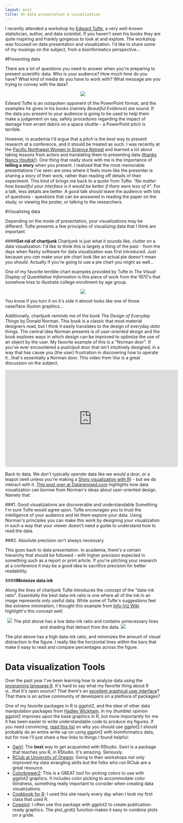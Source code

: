 ```yaml
---
layout: post
title: On data presentation & visualization
---
```


I recently attended a workshop by [Edward Tufte](https://www.edwardtufte.com/tufte/index), a very well-known statistician, author, and data scientist. If you haven't seen his books they are quite inspiring and frankly gorgeous to look at and explore. The workshop was focused on data presentation and visualization. I'd like to share some of my musings on the subject, from a bioinformatics perspective...

#Presenting data

There are a lot of questions you need to answer when you're preparing to present scientific data. Who is your audience? How much time do you have? What kind of media do you have to work with? What message are you trying to convey with the data?

<p align="center">
<img src="https://cloud.githubusercontent.com/assets/17626538/17566500/7b75f708-5ef0-11e6-96ba-54881b5d2bfe.gif">
</p>

Edward Tufte is an outspoken opponent of the PowerPoint format, and the examples he gives in his books (namely *Beautiful Evidence*) are sound. If the data you present to your audience is going to be used to help them make a judgement on say, safety procedures regarding the impact of damage from errant debris on a space shuttle - a PowerPoint pitch is terrible.

However, in academia I'd argue that a *pitch* is the best way to present research at a conference, and it should be treated as such. I was recently at the [Pacific Northwest Women in Science Retreat](http://wsrpacificnorthwest.com/) and learned a lot about taking lessons from actors and translating them to presenting data ([thanks Nancy Houfek!](http://www.nancyhoufek.com/index.shtml)). One thing that really stuck with me is the importance of **telling a story** when you present. I realized that the most memorable presentations I've seen are ones where it feels more like the presenter is sharing a story of their work, rather than reading off details of their experiment. This kind of brings me back to a quote from Tufte: *"No matter how beautiful your interface is it would be better if there were less of it"*. For a talk, less details are better. A good talk should leave the audience with lots of questions - questions that can be answered in reading the paper on the study, or viewing the poster, or talking to the researchers.

#Visualizing data

Depending on the mode of presentation, your visualizations may be different. Tufte presents a few principles of visualizing data that I think are important.

####**Get rid of chartjunk**
Chartjunk is just what it sounds like, clutter on a data visualization. I'd like to think this is largely a thing of the past - from the days when flashy software for data visualization was first introduced. Just because you *can* make your pie chart look like an actual pie doesn't mean you *should*. Actually if you're going to use a pie chart you might as well...

One of my favorite terrible chart examples provided by Tufte in *The Visual Display of Quantitative Information* is this piece of work from the 1970's that somehow tries to illustrate college enrollment by age group.
<p align="center">
<img src="https://cloud.githubusercontent.com/assets/17626538/17579280/1aa31908-5f48-11e6-999b-d9e4eef29de2.png">
</p>

You know if you turn it on it's side it almost looks like one of those vase/face illusion graphics...

Additionally, chartjunk reminds me of the book *The Design of Everyday Things* by Donald Norman. This book is a classic that most material designers read, but I think it easily translates to the design of everyday *data* things. The central idea Norman presents is of *user-oriented design* and the book explores ways in which design can be improved to optimize the use of an object by the user. My favorite example of this is a "Norman door". If you've ever encountered a push/pull door that isn't intuitively designed, in a way that has cause you (the user) frustration in discovering how to operate it...that's essentially a Norman door. This video from Vox is a great discussion on the subject.

<p align="center">
<iframe width="560" height="315" src="https://www.youtube.com/embed/yY96hTb8WgI" frameborder="0" allowfullscreen></iframe>
</p>

Back to data. We don't typically *operate* data like we would a door, or a teapot (well unless you're making a [Shiny visualization with R](http://shiny.rstudio.com/)) - but we do interact with it. [This post over at Dataremixed.com](http://dataremixed.com/2016/04/the-design-of-everyday-visualizations/) highlights how data visualization can borrow from Norman's ideas about user-oriented design. Namely that:

###1. Good visualizations are discoverable and understandable
Something I'm sure Tufte would agree upon. Tufte encourages you to trust the intelligence of your audience and let them explore your data. Using Norman's principles you can make this work by designing your visualization in such a way that your viewer doesn't need a guide to understand how to read the data.

###2. Absolute precision isn't always necessary

This goes back to data presentation. In academia, there's a certain hierarchy that should be followed - with higher precision expected in something such as a report or print article. If you're pitching your research at a conference it may be a good idea to sacrifice precision for better readability.

####**Minimize data ink**

Along the lines of chartjunk Tufte introduces the concept of the "data-ink ratio". Essentially the best data-ink ratio is one where all of the ink in an image represents only useful data. While some of Tufte's suggestions feel like extreme minimalism, I thought this example from [Info-Viz Wiki](http://www.infovis-wiki.net/index.php/Data-Ink_Ratio) highlight's this concept well:

<p align="center">
<img src="https://cloud.githubusercontent.com/assets/17626538/17597060/1959ed68-5fa9-11e6-95d1-61d65d408942.png">
The plot above has a low data-ink ratio and contains unnecessary lines and shading that detract from the data.

<img src="https://cloud.githubusercontent.com/assets/17626538/17597062/1b4ab954-5fa9-11e6-88f8-7680b4fafbb7.png">
</p>

The plot above has a high data-ink ratio, and minimizes the amount of visual distraction in the figure. I really like the horizontal lines within the bars that make it easy to read and compare percentages across the figure.  

# Data visualization Tools

Over the past year I've been learning how to analyze data using the [programing language R](https://www.r-project.org/). It's hard to say what my favorite thing about R is...that it's open source? That there's an [excellent graphical user interface](https://www.rstudio.com/)? That there is an active community of developers on a plethora of packages?

One of my favorite packages in R is ggplot2, and the slew of other data manipulation packages from [Hadley Wickham](http://hadley.nz/). In my (humble) opinion ggplot2 improves upon the base graphics in R, but more importantly for me it has been easier to write understandable code to produce my figures. If you need convincing, [read this list](https://github.com/hadley/ggplot2/wiki/Why-use-ggplot2) on why you should use ggplot2.I should probably do an entire write-up on using ggplot2 with bioinformatics data, but for now I'll just share a few links to things I found helpful:

- [Swirl](http://swirlstats.com/): The **best** way to get acquainted with RStudio. Swirl is a package that teaches you R, in RStudio. It's amazing. Seriously. 
- [RClub at University of Oregon](https://blogs.uoregon.edu/rclub/): Going to their workshops not only improved my data wrangling skills but the folks who run RClub are a great resource.
- [Colorbrewer2](http://colorbrewer2.org/): This is a GREAT tool for picking colors to use with ggplot2 graphics. It includes color picking to accommodate color blindness, something really important to consider when creating data visualizations.
- [Cookbook for R](http://www.cookbook-r.com/): I used this site nearly every day when I took my first class that used R.
- [Cowplot](https://cran.r-project.org/web/packages/cowplot/vignettes/introduction.html): I often use this package with ggplot2 to create publication-ready graphics. The plot_grid() function makes it easy to combine plots on a gride.
